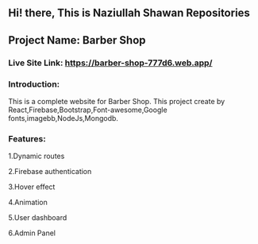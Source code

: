 ## Hi! there, This is Naziullah Shawan Repositories

## Project Name: Barber Shop
### Live Site Link: https://barber-shop-777d6.web.app/

### Introduction:
 This is a complete website for Barber Shop. This project create by React,Firebase,Bootstrap,Font-awesome,Google fonts,imagebb,NodeJs,Mongodb.

 ### Features:
 1.Dynamic routes

 2.Firebase authentication

 3.Hover effect

 4.Animation

 5.User dashboard
 
 6.Admin Panel
 
